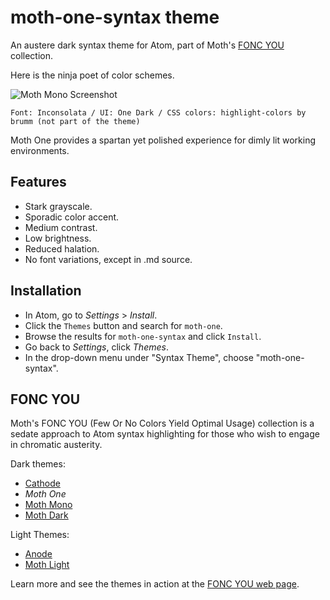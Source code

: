 # moth-one-syntax theme

An austere dark syntax theme for Atom, part of Moth's [FONC YOU](https://germanponte.com/moth/foncyou/) collection.

Here is the ninja poet of color schemes.

![Moth Mono Screenshot](https://user-images.githubusercontent.com/73740741/97789103-0e256500-1bbe-11eb-9e9f-e582e3a3e8a3.png)

`Font: Inconsolata / UI: One Dark / CSS colors: highlight-colors by brumm (not part of the theme)`

Moth One provides a spartan yet polished experience for dimly lit working environments.

## Features

+ Stark grayscale.
+ Sporadic color accent.
+ Medium contrast.
+ Low brightness.
+ Reduced halation.
+ No font variations, except in .md source.


## Installation

+ In Atom, go to *Settings* > *Install*.
+ Click the `Themes` button and search for `moth-one`.
+ Browse the results for `moth-one-syntax` and click `Install`.
+ Go back to *Settings*, click *Themes*.
+ In the drop-down menu under "Syntax Theme", choose "moth-one-syntax".

## FONC YOU

Moth's FONC YOU (Few Or No Colors Yield Optimal Usage) collection is a sedate approach to Atom syntax highlighting for those who wish to engage in chromatic austerity.

Dark themes:

+ [Cathode](https://github.com/moth-g/cathode-syntax)
+ *Moth One*
+ [Moth Mono](https://github.com/moth-g/moth-mono-syntax)
+ [Moth Dark](https://github.com/moth-g/moth-dark-syntax)

Light Themes:

+ [Anode](https://github.com/moth-g/anode-syntax)
+ [Moth Light](https://github.com/moth-g/moth-light-syntax)

Learn more and see the themes in action at the [FONC YOU web page](https://germanponte.com/moth/foncyou/).
